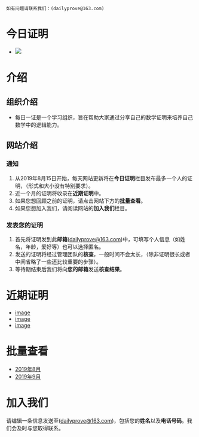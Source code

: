 ``
如有问题请联系我们：(dailyprove@163.com)
``
# 今日证明 
* ![](https://pan.baidu.com/s/1EkHIUpyTQe9eWaxtVj87Ig)

# 介绍
## 组织介绍
- 每日一证是一个学习组织，旨在帮助大家通过分享自己的数学证明来培养自己数学中的逻辑能力。

## 网站介绍
### 通知
1. 从2019年8月15日开始，每天网站更新将在**今日证明**栏目发布最多一个人的证明，（形式和大小没有特别要求）。
1. 近一个月的证明将收录在**近期证明**中。
1. 如果您想回顾之前的证明，请点击网站下方的**批量查看**。
1. 如果您想加入我们，请阅读网站的**加入我们**栏目。
### 发表您的证明
1. 首先将证明发到此**邮箱**(dailyprove@163.com)中，可填写个人信息（如姓名，年龄，爱好等）也可以选择匿名。
1. 发送的证明将经过管理团队的**核查**，一般时间不会太长，（除非证明很长或者中间省略了一些还比较重要的步骤）。
1. 等待期结束后我们将向**您的邮箱**发送**核查结果**。
# 近期证明
* [image](https://github.com/Jasonli08/dailyprove.github.io/blob/master/Proves1908/001.jpg)
* [image](https://github.com/Jasonli08/dailyprove.github.io/blob/master/Proves1908/002.jpg)
* [image](https://github.com/Jasonli08/dailyprove.github.io/blob/master/Proves1908/003.jpg)
# 批量查看
* [2019年8月](https://pan.baidu.com/s/1A7VrAwpMZ--Yms5bNng3rA)
* [2019年9月](https://pan.baidu.com/s/1HiNTzZ5pI9TlVapYQfwHpQ)

# 加入我们
请编辑一条信息发送至(dailyprove@163.com)，包括您的**姓名**以及**电话号码**。我们会及时与您取得联系。
